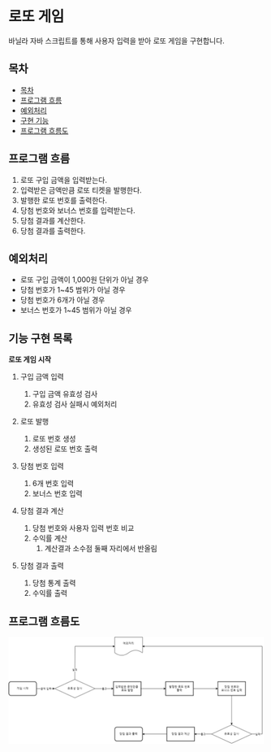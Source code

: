 # 로또 게임

바닐라 자바 스크립트를 통해 사용자 입력을 받아 로또 게임을 구현합니다.

## 목차

- [목차](#목차)
- [프로그램 흐름](#프로그램-흐름)
- [예외처리](#예외처리)
- [구현 기능](#구현-기능)
- [프로그램 흐름도](#프로그램-흐름도)

## 프로그램 흐름

1. 로또 구입 금액을 입력받는다.
2. 입력받은 금액만큼 로또 티켓을 발행한다.
3. 발행한 로또 번호를 출력한다.
4. 당첨 번호와 보너스 번호를 입력받는다.
5. 당첨 결과를 계산한다.
6. 당첨 결과를 출력한다.

## 예외처리

- 로또 구입 금액이 1,000원 단위가 아닐 경우
- 당첨 번호가 1~45 범위가 아닐 경우
- 당첨 번호가 6개가 아닐 경우
- 보너스 번호가 1~45 범위가 아닐 경우

## 기능 구현 목록

**로또 게임 시작**

1. 구입 금액 입력

   1. 구입 금액 유효성 검사
   2. 유효성 검사 실패시 예외처리

2. 로또 발행

   1. 로또 번호 생성
   2. 생성된 로또 번호 출력

3. 당첨 번호 입력

   1. 6개 번호 입력
   2. 보너스 번호 입력

4. 당첨 결과 계산

   1. 당첨 번호와 사용자 입력 번호 비교
   2. 수익률 계산
      1. 계산결과 소수점 둘째 자리에서 반올림

5. 당첨 결과 출력
   1. 당첨 통계 출력
   2. 수익률 출력

## 프로그램 흐름도

![Flow-Chart](/docs/image/lottery.png)
